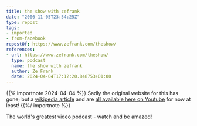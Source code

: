 ```yaml
---
title: the show with zefrank
date: "2006-11-05T23:54:25Z"
type: repost
tags:
- imported
- from-facebook
repostOf: https://www.zefrank.com/theshow/
references:
- url: https://www.zefrank.com/theshow/
  type: podcast
  name: the show with zefrank
  author: Ze Frank
  date: 2024-04-04T17:12:20.848753+01:00
---
```

{{% importnote 2024-04-04 %}}
Sadly the original website for this has gone; but a [wikipedia article](https://en.wikipedia.org/wiki/The_show_with_zefrank) and are [all available here on Youtube](https://www.youtube.com/playlist?list=PLMs_JcuNozJa7tg80N_kITisZjHHeE3uo) for now at least!
{{%/ importnote %}}

The world's greatest video podcast - watch and be amazed!
